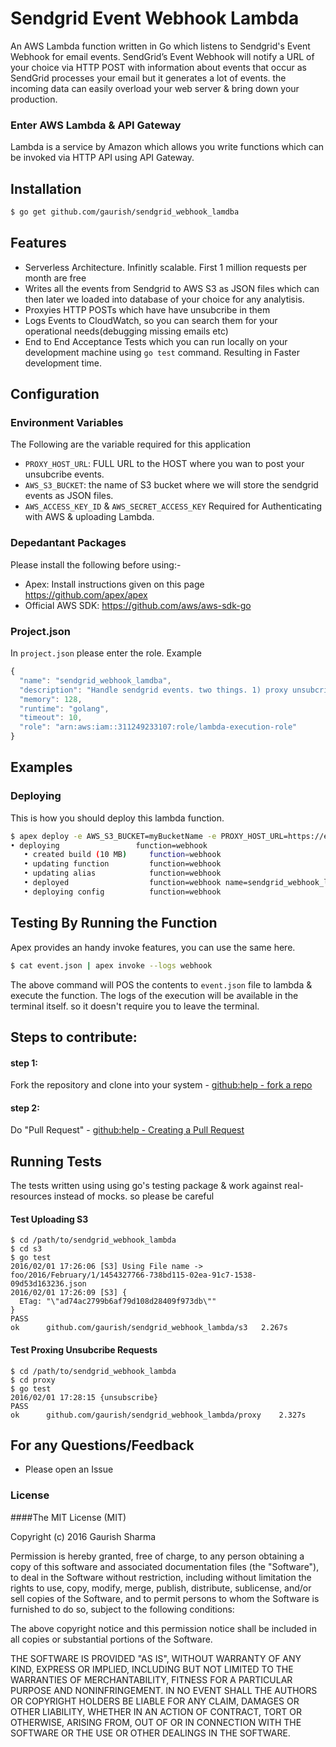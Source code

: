 Sendgrid Event Webhook Lambda
=====

An AWS Lambda function written in Go which listens to Sendgrid's Event Webhook for email events. SendGrid’s Event Webhook will notify a URL of your choice via HTTP POST with information about events that occur as SendGrid processes your email but it generates a lot of events. the incoming data can easily overload your web server & bring down your production.

### Enter AWS Lambda & API Gateway
Lambda is a service by Amazon which allows you write functions which can be invoked via HTTP API using API Gateway. 

## Installation
```sh
$ go get github.com/gaurish/sendgrid_webhook_lamdba
```


## Features


- Serverless Architecture. Infinitly scalable. First 1 million requests per month are free
- Writes all the events from Sendgrid to AWS S3 as JSON files which can then later we loaded into database of your choice for any analytisis.
- Proxyies HTTP POSTs which have have unsubcribe in them
- Logs Events to CloudWatch, so you can search them for your operational needs(debugging missing emails etc)
- End to End Acceptance Tests which you can run locally on your development machine using `go test` command. Resulting in Faster development time. 


## Configuration 

### Environment Variables
The Following are the variable required for this application

- `PROXY_HOST_URL`: FULL URL to the HOST where you wan to post your unsubcribe events. 
- `AWS_S3_BUCKET`: the name of S3 bucket where we will store the sendgrid events as JSON files. 
- `AWS_ACCESS_KEY_ID` & `AWS_SECRET_ACCESS_KEY` Required for Authenticating with AWS & uploading Lambda.

### Depedantant Packages
Please install the following before using:-

- Apex: Install instructions given on this page https://github.com/apex/apex
- Official AWS SDK: https://github.com/aws/aws-sdk-go

### Project.json
In `project.json` please enter the role. Example

```javascript
{
  "name": "sendgrid_webhook_lamdba",
  "description": "Handle sendgrid events. two things. 1) proxy unsubcribe events to URL 2) Log all events to S3",
  "memory": 128,
  "runtime": "golang",
  "timeout": 10,
  "role": "arn:aws:iam::311249233107:role/lambda-execution-role"
}
```

## Examples

### Deploying
This is how you should deploy this lambda function.

```sh
$ apex deploy -e AWS_S3_BUCKET=myBucketName -e PROXY_HOST_URL=https://example.com/incoming_webhooks webhook
• deploying                 function=webhook
   • created build (10 MB)     function=webhook
   • updating function         function=webhook
   • updating alias            function=webhook
   • deployed                  function=webhook name=sendgrid_webhook_lamdba_webhook version=36
   • deploying config          function=webhook
```

## Testing By Running the Function
Apex provides an handy invoke features, you can use the same here. 

```sh
$ cat event.json | apex invoke --logs webhook
```

The above command will POS the contents to `event.json` file to lambda & execute the function. The logs of the execution will be available in the terminal itself. so it doesn't require you to leave the terminal. 


## Steps to contribute:

#### step 1:

Fork the repository and clone into your system - [github:help - fork a repo](https://help.github.com/articles/fork-a-repo)

#### step 2:

Do "Pull Request" - [github:help - Creating a Pull Request](https://help.github.com/articles/creating-a-pull-request)


## Running Tests
The tests written using using go's testing package & work against real-resources instead of mocks. so please be careful 

#### Test Uploading S3
```
$ cd /path/to/sendgrid_webhook_lambda
$ cd s3
$ go test
2016/02/01 17:26:06 [S3] Using File name ->  foo/2016/February/1/1454327766-738bd115-02ea-91c7-1538-09d53d163236.json
2016/02/01 17:26:09 [S3] {
  ETag: "\"ad74ac2799b6af79d108d28409f973db\""
}
PASS
ok  	github.com/gaurish/sendgrid_webhook_lambda/s3	2.267s
```

#### Test Proxing Unsubcribe Requests

```
$ cd /path/to/sendgrid_webhook_lambda
$ cd proxy
$ go test
2016/02/01 17:28:15 {unsubscribe}
PASS
ok  	github.com/gaurish/sendgrid_webhook_lambda/proxy	2.327s
```


## For any Questions/Feedback
- Please open an Issue




### License
####The MIT License (MIT)

Copyright (c) 2016 Gaurish Sharma

Permission is hereby granted, free of charge, to any person obtaining a copy of this software and associated documentation files (the "Software"), to deal in the Software without restriction, including without limitation the rights to use, copy, modify, merge, publish, distribute, sublicense, and/or sell copies of the Software, and to permit persons to whom the Software is furnished to do so, subject to the following conditions:

The above copyright notice and this permission notice shall be included in all copies or substantial portions of the Software.

THE SOFTWARE IS PROVIDED "AS IS", WITHOUT WARRANTY OF ANY KIND, EXPRESS OR IMPLIED, INCLUDING BUT NOT LIMITED TO THE WARRANTIES OF MERCHANTABILITY, FITNESS FOR A PARTICULAR PURPOSE AND NONINFRINGEMENT. IN NO EVENT SHALL THE AUTHORS OR COPYRIGHT HOLDERS BE LIABLE FOR ANY CLAIM, DAMAGES OR OTHER LIABILITY, WHETHER IN AN ACTION OF CONTRACT, TORT OR OTHERWISE, ARISING FROM, OUT OF OR IN CONNECTION WITH THE SOFTWARE OR THE USE OR OTHER DEALINGS IN THE SOFTWARE.

